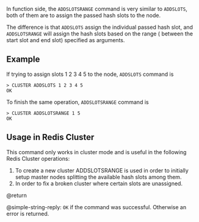In function side, the `ADDSLOTSRANGE` command is very similar to `ADDSLOTS`, both of them
are to assign the passed hash slots to the node.

The difference is that `ADDSLOTS` assign the individual passed hash slot, and
`ADDSLOTSRANGE` will assign the hash slots based on the range ( between the start slot and end slot) 
specified as arguments.

## Example

If trying to assign slots 1 2 3 4 5 to the node, `ADDSLOTS` command is

    > CLUSTER ADDSLOTS 1 2 3 4 5
    OK

To finish the same operation, `ADDSLOTSRANGE` command is

    > CLUSTER ADDSLOTSRANGE 1 5
    OK


## Usage in Redis Cluster

This command only works in cluster mode and is useful in the following
Redis Cluster operations:

1. To create a new cluster ADDSLOTSRANGE is used in order to initially setup master nodes splitting the available hash slots among them.
2. In order to fix a broken cluster where certain slots are unassigned.

@return

@simple-string-reply: `OK` if the command was successful. Otherwise an error is returned.

